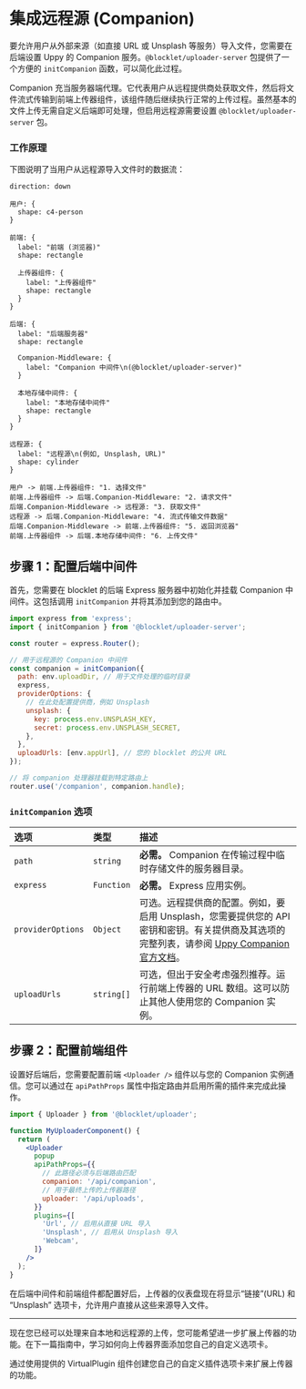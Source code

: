 # 集成远程源 (Companion)

要允许用户从外部来源（如直接 URL 或 Unsplash 等服务）导入文件，您需要在后端设置 Uppy 的 Companion 服务。`@blocklet/uploader-server` 包提供了一个方便的 `initCompanion` 函数，可以简化此过程。

Companion 充当服务器端代理。它代表用户从远程提供商处获取文件，然后将文件流式传输到前端上传器组件，该组件随后继续执行正常的上传过程。虽然基本的文件上传无需自定义后端即可处理，但启用远程源需要设置 `@blocklet/uploader-server` 包。

### 工作原理

下图说明了当用户从远程源导入文件时的数据流：

```d2 远程源集成流程
direction: down

用户: {
  shape: c4-person
}

前端: {
  label: "前端 (浏览器)"
  shape: rectangle

  上传器组件: {
    label: "上传器组件"
    shape: rectangle
  }
}

后端: {
  label: "后端服务器"
  shape: rectangle

  Companion-Middleware: {
    label: "Companion 中间件\n(@blocklet/uploader-server)"
  }

  本地存储中间件: {
    label: "本地存储中间件"
    shape: rectangle
  }
}

远程源: {
  label: "远程源\n(例如, Unsplash, URL)"
  shape: cylinder
}

用户 -> 前端.上传器组件: "1. 选择文件"
前端.上传器组件 -> 后端.Companion-Middleware: "2. 请求文件"
后端.Companion-Middleware -> 远程源: "3. 获取文件"
远程源 -> 后端.Companion-Middleware: "4. 流式传输文件数据"
后端.Companion-Middleware -> 前端.上传器组件: "5. 返回浏览器"
前端.上传器组件 -> 后端.本地存储中间件: "6. 上传文件"
```

## 步骤 1：配置后端中间件

首先，您需要在 blocklet 的后端 Express 服务器中初始化并挂载 Companion 中间件。这包括调用 `initCompanion` 并将其添加到您的路由中。

```javascript 服务器端 Companion 设置 icon=logos:nodejs
import express from 'express';
import { initCompanion } from '@blocklet/uploader-server';

const router = express.Router();

// 用于远程源的 Companion 中间件
const companion = initCompanion({
  path: env.uploadDir, // 用于文件处理的临时目录
  express,
  providerOptions: {
    // 在此处配置提供商，例如 Unsplash
    unsplash: {
      key: process.env.UNSPLASH_KEY,
      secret: process.env.UNSPLASH_SECRET,
    },
  },
  uploadUrls: [env.appUrl], // 您的 blocklet 的公共 URL
});

// 将 companion 处理器挂载到特定路由上
router.use('/companion', companion.handle);
```

### `initCompanion` 选项

| 选项 | 类型 | 描述 |
| :--- | :--- | :--- |
| `path` | `string` | **必需。** Companion 在传输过程中临时存储文件的服务器目录。 |
| `express` | `Function` | **必需。** Express 应用实例。 |
| `providerOptions` | `Object` | 可选。远程提供商的配置。例如，要启用 Unsplash，您需要提供您的 API 密钥和密钥。有关提供商及其选项的完整列表，请参阅 [Uppy Companion 官方文档](https://uppy.io/docs/companion/providers/)。 |
| `uploadUrls` | `string[]` | 可选，但出于安全考虑强烈推荐。运行前端上传器的 URL 数组。这可以防止其他人使用您的 Companion 实例。 |

## 步骤 2：配置前端组件

设置好后端后，您需要配置前端 `<Uploader />` 组件以与您的 Companion 实例通信。您可以通过在 `apiPathProps` 属性中指定路由并启用所需的插件来完成此操作。

```jsx 使用 Companion 的上传器组件 icon=logos:react
import { Uploader } from '@blocklet/uploader';

function MyUploaderComponent() {
  return (
    <Uploader
      popup
      apiPathProps={{
        // 此路径必须与后端路由匹配
        companion: '/api/companion',
        // 用于最终上传的上传器路径
        uploader: '/api/uploads',
      }}
      plugins={[
        'Url', // 启用从直接 URL 导入
        'Unsplash', // 启用从 Unsplash 导入
        'Webcam',
      ]}
    />
  );
}
```

在后端中间件和前端组件都配置好后，上传器的仪表盘现在将显示“链接”(URL) 和 “Unsplash” 选项卡，允许用户直接从这些来源导入文件。

---

现在您已经可以处理来自本地和远程源的上传，您可能希望进一步扩展上传器的功能。在下一篇指南中，学习如何向上传器界面添加您自己的自定义选项卡。

<x-card data-title="创建自定义插件" data-icon="lucide:puzzle" data-href="/guides/custom-plugin" data-cta="阅读更多">
  通过使用提供的 VirtualPlugin 组件创建您自己的自定义插件选项卡来扩展上传器的功能。
</x-card>